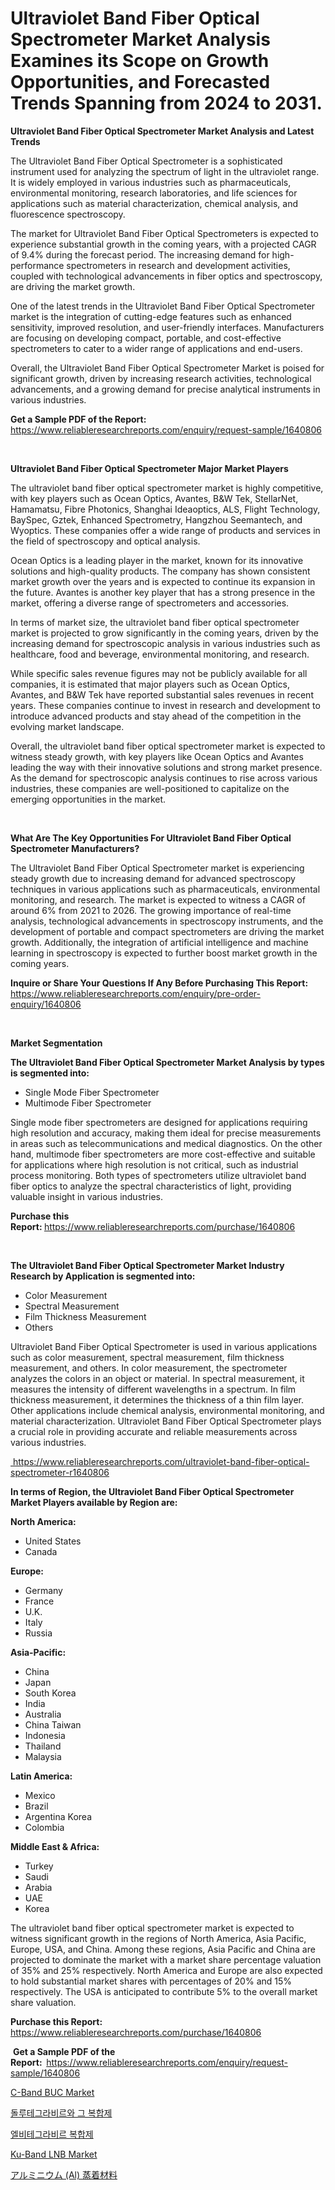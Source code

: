 <p><h1>Ultraviolet Band Fiber Optical Spectrometer Market Analysis Examines its Scope on Growth Opportunities, and Forecasted Trends Spanning from 2024 to 2031.</h1></p><p><strong>Ultraviolet Band Fiber Optical Spectrometer Market Analysis and Latest Trends</strong></p>
<p><p>The Ultraviolet Band Fiber Optical Spectrometer is a sophisticated instrument used for analyzing the spectrum of light in the ultraviolet range. It is widely employed in various industries such as pharmaceuticals, environmental monitoring, research laboratories, and life sciences for applications such as material characterization, chemical analysis, and fluorescence spectroscopy.</p><p>The market for Ultraviolet Band Fiber Optical Spectrometers is expected to experience substantial growth in the coming years, with a projected CAGR of 9.4% during the forecast period. The increasing demand for high-performance spectrometers in research and development activities, coupled with technological advancements in fiber optics and spectroscopy, are driving the market growth.</p><p>One of the latest trends in the Ultraviolet Band Fiber Optical Spectrometer market is the integration of cutting-edge features such as enhanced sensitivity, improved resolution, and user-friendly interfaces. Manufacturers are focusing on developing compact, portable, and cost-effective spectrometers to cater to a wider range of applications and end-users.</p><p>Overall, the Ultraviolet Band Fiber Optical Spectrometer Market is poised for significant growth, driven by increasing research activities, technological advancements, and a growing demand for precise analytical instruments in various industries.</p></p>
<p><strong>Get a Sample PDF of the Report:&nbsp;</strong> <a href="https://www.reliableresearchreports.com/enquiry/request-sample/1640806">https://www.reliableresearchreports.com/enquiry/request-sample/1640806</a></p>
<p>&nbsp;</p>
<p><strong>Ultraviolet Band Fiber Optical Spectrometer Major Market Players</strong></p>
<p><p>The ultraviolet band fiber optical spectrometer market is highly competitive, with key players such as Ocean Optics, Avantes, B&W Tek, StellarNet, Hamamatsu, Fibre Photonics, Shanghai Ideaoptics, ALS, Flight Technology, BaySpec, Gztek, Enhanced Spectrometry, Hangzhou Seemantech, and Wyoptics. These companies offer a wide range of products and services in the field of spectroscopy and optical analysis.</p><p>Ocean Optics is a leading player in the market, known for its innovative solutions and high-quality products. The company has shown consistent market growth over the years and is expected to continue its expansion in the future. Avantes is another key player that has a strong presence in the market, offering a diverse range of spectrometers and accessories.</p><p>In terms of market size, the ultraviolet band fiber optical spectrometer market is projected to grow significantly in the coming years, driven by the increasing demand for spectroscopic analysis in various industries such as healthcare, food and beverage, environmental monitoring, and research.</p><p>While specific sales revenue figures may not be publicly available for all companies, it is estimated that major players such as Ocean Optics, Avantes, and B&W Tek have reported substantial sales revenues in recent years. These companies continue to invest in research and development to introduce advanced products and stay ahead of the competition in the evolving market landscape.</p><p>Overall, the ultraviolet band fiber optical spectrometer market is expected to witness steady growth, with key players like Ocean Optics and Avantes leading the way with their innovative solutions and strong market presence. As the demand for spectroscopic analysis continues to rise across various industries, these companies are well-positioned to capitalize on the emerging opportunities in the market.</p></p>
<p>&nbsp;</p>
<p><strong>What Are The Key Opportunities For Ultraviolet Band Fiber Optical Spectrometer Manufacturers?</strong></p>
<p><p>The Ultraviolet Band Fiber Optical Spectrometer market is experiencing steady growth due to increasing demand for advanced spectroscopy techniques in various applications such as pharmaceuticals, environmental monitoring, and research. The market is expected to witness a CAGR of around 6% from 2021 to 2026. The growing importance of real-time analysis, technological advancements in spectroscopy instruments, and the development of portable and compact spectrometers are driving the market growth. Additionally, the integration of artificial intelligence and machine learning in spectroscopy is expected to further boost market growth in the coming years.</p></p>
<p><strong>Inquire or Share Your Questions If Any Before Purchasing This Report:</strong> <a href="https://www.reliableresearchreports.com/enquiry/pre-order-enquiry/1640806">https://www.reliableresearchreports.com/enquiry/pre-order-enquiry/1640806</a></p>
<p>&nbsp;</p>
<p><strong>Market Segmentation</strong></p>
<p><strong>The Ultraviolet Band Fiber Optical Spectrometer Market Analysis by types is segmented into:</strong></p>
<p><ul><li>Single Mode Fiber Spectrometer</li><li>Multimode Fiber Spectrometer</li></ul></p>
<p><p>Single mode fiber spectrometers are designed for applications requiring high resolution and accuracy, making them ideal for precise measurements in areas such as telecommunications and medical diagnostics. On the other hand, multimode fiber spectrometers are more cost-effective and suitable for applications where high resolution is not critical, such as industrial process monitoring. Both types of spectrometers utilize ultraviolet band fiber optics to analyze the spectral characteristics of light, providing valuable insight in various industries.</p></p>
<p><strong>Purchase this Report:&nbsp;</strong><a href="https://www.reliableresearchreports.com/purchase/1640806">https://www.reliableresearchreports.com/purchase/1640806</a></p>
<p>&nbsp;</p>
<p><strong>The Ultraviolet Band Fiber Optical Spectrometer Market Industry Research by Application is segmented into:</strong></p>
<p><ul><li>Color Measurement</li><li>Spectral Measurement</li><li>Film Thickness Measurement</li><li>Others</li></ul></p>
<p><p>Ultraviolet Band Fiber Optical Spectrometer is used in various applications such as color measurement, spectral measurement, film thickness measurement, and others. In color measurement, the spectrometer analyzes the colors in an object or material. In spectral measurement, it measures the intensity of different wavelengths in a spectrum. In film thickness measurement, it determines the thickness of a thin film layer. Other applications include chemical analysis, environmental monitoring, and material characterization. Ultraviolet Band Fiber Optical Spectrometer plays a crucial role in providing accurate and reliable measurements across various industries.</p></p>
<p><a href="https://www.reliableresearchreports.com/ultraviolet-band-fiber-optical-spectrometer-r1640806">&nbsp;https://www.reliableresearchreports.com/ultraviolet-band-fiber-optical-spectrometer-r1640806</a></p>
<p><strong>In terms of Region, the Ultraviolet Band Fiber Optical Spectrometer Market Players available by Region are:</strong></p>
<p>
    <p> <strong> North America: </strong>
        <ul>
            <li>United States</li>
            <li>Canada</li>
        </ul>
        </p> 
    <p> <strong> Europe: </strong>
        <ul>
            <li>Germany</li>
            <li>France</li>
            <li>U.K.</li>
            <li>Italy</li>
            <li>Russia</li>
        </ul>
        </p> 
    <p> <strong> Asia-Pacific: </strong>
        <ul>
            <li>China</li>
            <li>Japan</li>
            <li>South Korea</li>
            <li>India</li>
            <li>Australia</li>
            <li>China Taiwan</li>
            <li>Indonesia</li>
            <li>Thailand</li>
            <li>Malaysia</li>
        </ul>
        </p> 
    <p> <strong> Latin America: </strong>
        <ul>
            <li>Mexico</li>
            <li>Brazil</li>
            <li>Argentina Korea</li>
            <li>Colombia</li>
        </ul>
        </p> 
    <p> <strong> Middle East & Africa: </strong>
        <ul>
            <li>Turkey</li>
            <li>Saudi</li>
            <li>Arabia</li>
            <li>UAE</li>
            <li>Korea</li>
        </ul>
    </p>
    </p>
<p><p>The ultraviolet band fiber optical spectrometer market is expected to witness significant growth in the regions of North America, Asia Pacific, Europe, USA, and China. Among these regions, Asia Pacific and China are projected to dominate the market with a market share percentage valuation of 35% and 25% respectively. North America and Europe are also expected to hold substantial market shares with percentages of 20% and 15% respectively. The USA is anticipated to contribute 5% to the overall market share valuation.</p></p>
<p><strong>Purchase this Report: </strong><a href="https://www.reliableresearchreports.com/purchase/1640806">https://www.reliableresearchreports.com/purchase/1640806</a></p>
<p>&nbsp;<strong>Get a Sample PDF of the Report:&nbsp;&nbsp;</strong><a href="https://www.reliableresearchreports.com/enquiry/request-sample/1640806">https://www.reliableresearchreports.com/enquiry/request-sample/1640806</a></p>
<p><strong></strong></p>
<p><p><a href="https://github.com/santosh758595/Market-Research-Report-List-4/blob/main/c-band-buc-market.md">C-Band BUC Market</a></p><p><a href="https://github.com/fernandotryO5lson96765/Market-Research-Report-List-1/blob/main/974393282705.md">돌루테그라비르와 그 복합제</a></p><p><a href="https://github.com/CliftonFisher9067/Market-Research-Report-List-1/blob/main/998831182704.md">엘비테그라비르 복합제</a></p><p><a href="https://github.com/elizabethdagraca/Market-Research-Report-List-3/blob/main/ku-band-lnb-market.md">Ku-Band LNB Market</a></p><p><a href="https://github.com/AbigaleHuel/Market-Research-Report-List-1/blob/main/260738093779.md">アルミニウム (Al) 蒸着材料</a></p></p>